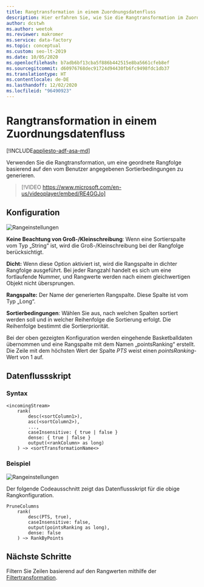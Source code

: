 ```yaml
---
title: Rangtransformation in einem Zuordnungsdatenfluss
description: Hier erfahren Sie, wie Sie die Rangtransformation im Zuordnungsdatenfluss von Azure Data Factory zum Generieren einer Rangspalte verwenden.
author: dcstwh
ms.author: weetok
ms.reviewer: makromer
ms.service: data-factory
ms.topic: conceptual
ms.custom: seo-lt-2019
ms.date: 10/05/2020
ms.openlocfilehash: b7adb6bf13cba5f886b442515e8ba5661cfeb8ef
ms.sourcegitcommit: d60976768dec91724d94430fb6fc9498fdc1db37
ms.translationtype: HT
ms.contentlocale: de-DE
ms.lasthandoff: 12/02/2020
ms.locfileid: "96490923"
---
```

# <a name="rank-transformation-in-mapping-data-flow"></a>Rangtransformation in einem Zuordnungsdatenfluss 

[!INCLUDE[appliesto-adf-asa-md](includes/appliesto-adf-asa-md.md)]

Verwenden Sie die Rangtransformation, um eine geordnete Rangfolge basierend auf den vom Benutzer angegebenen Sortierbedingungen zu generieren. 

> [!VIDEO https://www.microsoft.com/en-us/videoplayer/embed/RE4GGJo]

## <a name="configuration"></a>Konfiguration

![Rangeinstellungen](media/data-flow/rank-configuration.png "Rangeinstellungen")

**Keine Beachtung von Groß-/Kleinschreibung**: Wenn eine Sortierspalte vom Typ „String“ ist, wird die Groß-/Kleinschreibung bei der Rangfolge berücksichtigt. 

**Dicht:** Wenn diese Option aktiviert ist, wird die Rangspalte in dichter Rangfolge ausgeführt. Bei jeder Rangzahl handelt es sich um eine fortlaufende Nummer, und Rangwerte werden nach einem gleichwertigen Objekt nicht übersprungen.

**Rangspalte:** Der Name der generierten Rangspalte. Diese Spalte ist vom Typ „Long“.

**Sortierbedingungen**: Wählen Sie aus, nach welchen Spalten sortiert werden soll und in welcher Reihenfolge die Sortierung erfolgt. Die Reihenfolge bestimmt die Sortierpriorität.

Bei der oben gezeigten Konfiguration werden eingehende Basketballdaten übernommen und eine Rangspalte mit dem Namen „pointsRanking“ erstellt. Die Zeile mit dem höchsten Wert der Spalte *PTS* weist einen *pointsRanking*-Wert von 1 auf.

## <a name="data-flow-script"></a>Datenflussskript

### <a name="syntax"></a>Syntax

```
<incomingStream>
    rank(
        desc(<sortColumn1>),
        asc(<sortColumn2>),
        ...,
        caseInsensitive: { true | false }
        dense: { true | false }
        output(<rankColumn> as long)
    ) ~> <sortTransformationName<>
```

### <a name="example"></a>Beispiel

![Rangeinstellungen](media/data-flow/rank-configuration.png "Rangeinstellungen")

Der folgende Codeausschnitt zeigt das Datenflussskript für die obige Rangkonfiguration.

```
PruneColumns
    rank(
        desc(PTS, true),
        caseInsensitive: false,
        output(pointsRanking as long),
        dense: false
    ) ~> RankByPoints
```

## <a name="next-steps"></a>Nächste Schritte

Filtern Sie Zeilen basierend auf den Rangwerten mithilfe der [Filtertransformation](data-flow-filter.md).
